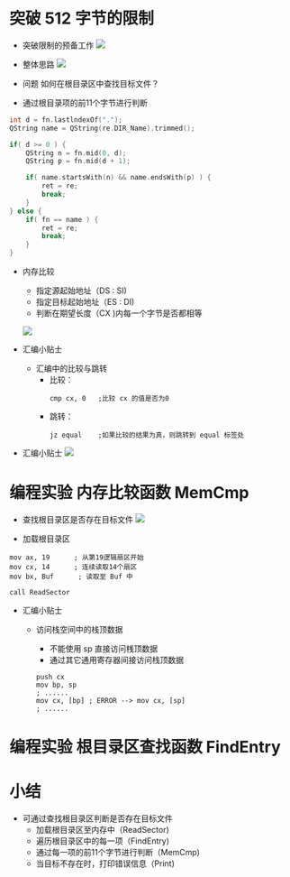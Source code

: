 # 突破 512 字节的限制

- 突破限制的预备工作
    ![](_v_images_/.png)

- 整体思路
    ![](_v_images_/.png)

- 问题
    如何在根目录区中查找目标文件？

- 通过根目录项的前11个字节进行判断

```c
int d = fn.lastlndexOf(".");
QString name = QString(re.DIR_Name).trimmed();

if( d >= 0 ) {
    QString n = fn.mid(0, d);
    QString p = fn.mid(d + 1);

    if( name.startsWith(n) && name.endsWith(p) ) {
        ret = re;
        break;
    }
} else {
    if( fn == name ) {
        ret = re;
        break;
    }
}
```

- 内存比较
    - 指定源起始地址（DS : SI)
    - 指定目标起始地址（ES : DI)
    - 判断在期望长度（CX )内每一个字节是否都相等

    ![](_v_images_/.png)

- 汇编小贴士
    - 汇编中的比较与跳转
        - 比较：
            ```x86asm
            cmp cx, 0   ;比较 cx 的值是否为0
            ```
        - 跳转：
            ```x86asm
            jz equal    ;如果比较的结果为真，则跳转到 equal 标签处
            ```

- 汇编小贴士
    ![](_v_images_/.png)

# 编程实验 内存比较函数 MemCmp

- 查找根目录区是否存在目标文件
    ![](_v_images_/.png)

- 加载根目录区

```x86asm
mov ax, 19      ; 从第19逻辑扇区开始
mov cx, 14      ; 连续读取14个扇区
mov bx, Buf      ; 读取至 Buf 中

call ReadSector
```

- 汇编小贴士
    - 访问栈空间中的栈顶数据
        - 不能使用 sp 直接访问桟顶数据
        - 通过其它通用寄存器间接访问栈顶数据

        ```x86asm
        push cx
        mov bp, sp
        ; ......
        mov cx, [bp] ; ERROR --> mov cx, [sp]
        ; ......
        ```

# 编程实验 根目录区查找函数 FindEntry

# 小结
- 可通过查找根目录区判断是否存在目标文件
    - 加载根目录区至内存中（ReadSector)
    - 遍历根目录区中的每一项（FindEntry)
    - 通过每一项的前11个字节进行判断（MemCmp)
    - 当目标不存在时，打印错误信息（Print)
